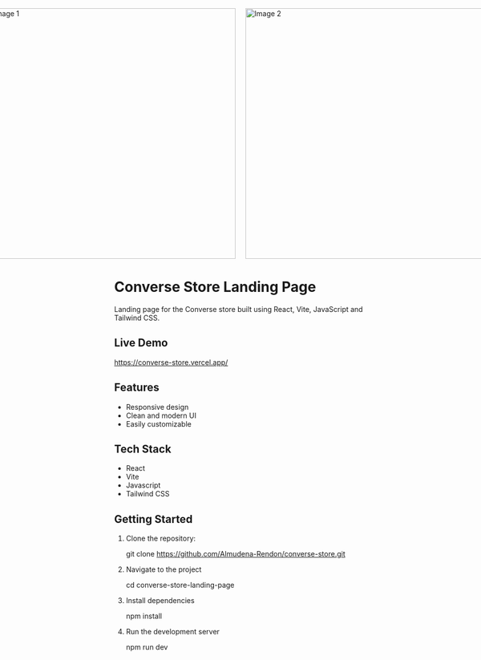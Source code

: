 <div style="display: flex; justify-content: center; gap: 20px;">
  <img src="https://github.com/user-attachments/assets/4a74b133-e27f-4b12-ae1f-2b7ed645c5c3" alt="Image 1" width="500"/>
  <img src="https://github.com/user-attachments/assets/679946eb-9105-4305-8462-5fd37c6f0fd3" alt="Image 2" width="500"/>
</div>

# Converse Store Landing Page

Landing page for the Converse store built using React, Vite, JavaScript and Tailwind CSS.

## Live Demo

https://converse-store.vercel.app/

## Features

- Responsive design
- Clean and modern UI
- Easily customizable

## Tech Stack

- React
- Vite
- Javascript
- Tailwind CSS

## Getting Started

1. Clone the repository:

   git clone https://github.com/Almudena-Rendon/converse-store.git

2. Navigate to the project

   cd converse-store-landing-page
   
3. Install dependencies

   npm install
   
4. Run the development server

   npm run dev


